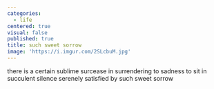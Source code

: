 ```yaml
---
categories:
  - life
centered: true
visual: false
published: true
title: such sweet sorrow
image: 'https://i.imgur.com/2SLcbuM.jpg'
---
```

there is a certain 
sublime surcease 
in surrendering to sadness
to sit in succulent silence
serenely satisfied 
by such sweet sorrow


